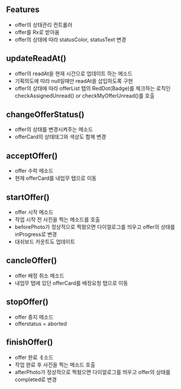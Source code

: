## Features
- offer의 상태관리 컨트롤러
- offer를 Rx<Offer>로 받아옴
- offer의 상태에 따라 statusColor, statusText 변경

## updateReadAt()
- offer의 readAt을 현재 시간으로 업데이트 하는 메소드
- 기획의도에 따라 null일때만 readAt을 삽입하도록 구현
- offer의 상태에 따라 offerList 탭의 RedDot(Badge)를 체크하는 로직인 checkAssignedUnread() or checkMyOfferUnread()를 호출

## changeOfferStatus()
- offer의 상태를 변경시켜주는 메소드
- offerCard의 상태태그와 색상도 함께 변경

## acceptOffer()
- offer 수락 메소드
- 현재 offerCard를 내업무 탭으로 이동

## startOffer()
- offer 시작 메소드
- 작업 시작 전 사진을 찍는 메소드를 호출
- beforePhoto가 정상적으로 찍혔으면 다이얼로그를 띄우고 offer의 상태를 inProgress로 변경
- 대쉬보드 카운트도 업데이트

## cancleOffer()
- offer 배정 취소 메소드
- 내업무 탭에 있던 offerCard를 배정요청 탭으로 이동

## stopOffer()
- offer 중지 메소드
- offerstatus = aborted

## finishOffer()
- offer 완료 ㅔ소드
- 작업 완료 후 사진을 찍는 메소드 호출
- afterPhoto가 정상적으로 찍혔으면 다이얼로그를 띄우고 offer의 상태를 completed로 변경
